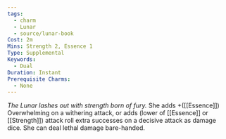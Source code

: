 ```yaml
---
tags:
  - charm
  - Lunar
  - source/lunar-book
Cost: 2m
Mins: Strength 2, Essence 1
Type: Supplemental
Keywords:
  - Dual
Duration: Instant
Prerequisite Charms:
  - None
---
```

*The Lunar lashes out with strength born of fury.*
She adds +([[Essence]]) Overwhelming on a withering attack, or adds (lower of [[Essence]] or [[Strength]]) attack roll extra successes on a decisive attack as damage dice. She can deal lethal damage bare-handed.